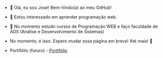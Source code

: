 - 👋 Olá, eu sou José! Bem-Vindo(a) ao meu GitHub!
- 👀 Estou interessado em aprender programação web.
- 🌱 No momento estudo cursos de Programação WEB e faço faculdade de ADS (Análise e Desenvolvimento de Sistemas)

- No momento, é isso. Espero mudar essa página em breve! Até mais! 👋
- Portifólio (futuro) - <a href="https://devjh.com.br" target="_blank">Portifólio</a>

<!---
DEV-HenriQ/DEV-HenriQ is a ✨ special ✨ repository because its `README.md` (this file) appears on your GitHub profile.
You can click the Preview link to take a look at your changes.
--->
